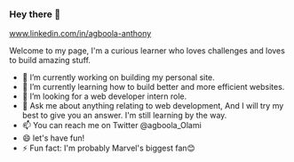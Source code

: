 ### Hey there 👋
www.linkedin.com/in/agboola-anthony

Welcome to my page, I'm a curious learner who loves challenges and loves to build amazing stuff.
* 🔭 I’m currently working on building my personal site. 
* 🌱 I’m currently learning how to build better and more efficient websites.
* 🤔 I’m looking for a web developer intern role.
* 💬 Ask me about anything relating to web development, And I will try my best to give you an answer. I'm still learning by the way.
* 📫 You can reach me on Twitter @agboola_Olami
* 😄 let's have fun!
* ⚡ Fun fact: I'm probably Marvel's biggest fan😊

